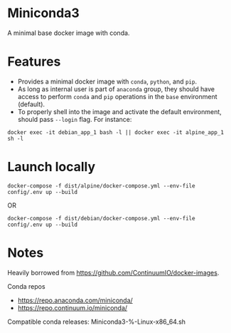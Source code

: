 # Miniconda3

A minimal base docker image with conda.

# Features

- Provides a minimal docker image with `conda`, `python`, and `pip`.
- As long as internal user is part of `anaconda` group, they should have access to perform `conda` and `pip` operations in the `base` environment (default).
- To properly shell into the image and activate the default environment, should pass `--login` flag. For instance:
```shell
docker exec -it debian_app_1 bash -l || docker exec -it alpine_app_1 sh -l
```

# Launch locally

```shell
docker-compose -f dist/alpine/docker-compose.yml --env-file config/.env up --build
```

OR

```shell
docker-compose -f dist/debian/docker-compose.yml --env-file config/.env up --build
```


# Notes

Heavily borrowed from https://github.com/ContinuumIO/docker-images.

Conda repos
- https://repo.anaconda.com/miniconda/
- https://repo.continuum.io/miniconda/

Compatible conda releases: Miniconda3-%-Linux-x86_64.sh